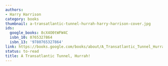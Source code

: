 ```yaml
---
authors:
- Harry Harrison
category: books
thumbnail: a-transatlantic-tunnel-hurrah-harry-harrison-cover.jpg
ids:
  google_books: 8cX4O0tWFW4C
  isbn_10: 0765327864
  isbn_13: '9780765327864'
link: https://books.google.com/books/about/A_Transatlantic_Tunnel_Hurrah.html?hl=&id=8cX4O0tWFW4C
status: to-read
title: A Transatlantic Tunnel, Hurrah!
---
```

